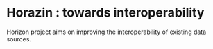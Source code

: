 # Horazin : towards interoperability
Horizon project aims on improving the interoperability of existing data sources.
